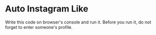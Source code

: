 # Auto Instagram Like
Write this code on browser's console and run it. Before you run it, do not forget to enter someone's profile.
